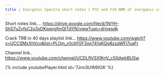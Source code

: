 ```yaml
---
title : Inorganic Spectra short notes | P31 and F19 NMR of inorganic compounds | link in description
---
```


Short notes link....
https://drive.google.com/file/d/1NYH-ShS7uZyfsC2u3sDKpqogfmQtTdYN/view?usp=drivesdk

Crack TRB in 40 days playlist link...
https://www.youtube.com/watch?v=UCCSMxXhVco&list=PLOm_n1cbYGF3on741qKQg8zzaWFi7uaFr

Channel link..
https://www.youtube.com/channel/UCDLfIVSX9tnV_c50dwbBUSw



{% include youtubePlayer.html id='7Jnn3UW6IOA' %}
